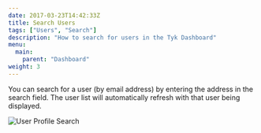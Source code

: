 ```yaml
---
date: 2017-03-23T14:42:33Z
title: Search Users
tags: ["Users", "Search"]
description: "How to search for users in the Tyk Dashboard"
menu:
  main:
    parent: "Dashboard"
weight: 3 
---
```


You can search for a user (by email address) by entering the address in the search field. The user list will automatically refresh with that user being displayed.

![User Profile Search](img/2.10/user_search.png)